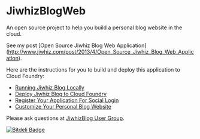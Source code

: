 JiwhizBlogWeb
=============

An open source project to help you build a personal blog website in the cloud.

See my post [Open Source Jiwhiz Blog Web Application]
(http://www.jiwhiz.com/post/2013/4/Open_Source_Jiwhiz_Blog_Web_Application).

Here are the instructions for you to build and deploy this application to Cloud Foundry:

* [Running Jiwhiz Blog Locally](http://www.jiwhiz.com/post/2013/4/Running_Jiwhiz_Blog_Locally)
* [Deploy Jiwhiz Blog to Cloud Foundry](http://www.jiwhiz.com/post/2013/4/Deploy_Jiwhiz_Blog_To_Cloud_Foundry)
* [Register Your Application For Social Login](http://www.jiwhiz.com/post/2013/4/Register_Your_Application_For_Social_Login)
* [Customize Your Personal Blog Website](http://www.jiwhiz.com/post/2013/4/Customize_Your_Personal_Blog_Website)

Please ask questions at [JiwhizBlog User Group](https://groups.google.com/forum/?fromgroups#!forum/jiwhizblog-user-group).


[![Bitdeli Badge](https://d2weczhvl823v0.cloudfront.net/jiwhiz/jiwhizblogweb/trend.png)](https://bitdeli.com/free "Bitdeli Badge")

